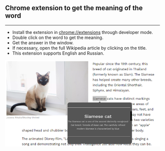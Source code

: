 ## Chrome extension to get the meaning of the word

------------

- Install the extension in [chrome://extensions](chrome://extensions) through developer mode. 
- Double click on the word to get the meaning. 
- Get the answer in the window.
- If necessary, open the full Wikipedia article by clicking on the title.
- This extension supports English and Russian.

![Example](https://github.com/Juliia-b/wikipedia-chrome-extension/blob/master/sample.PNG?raw=true "Example")